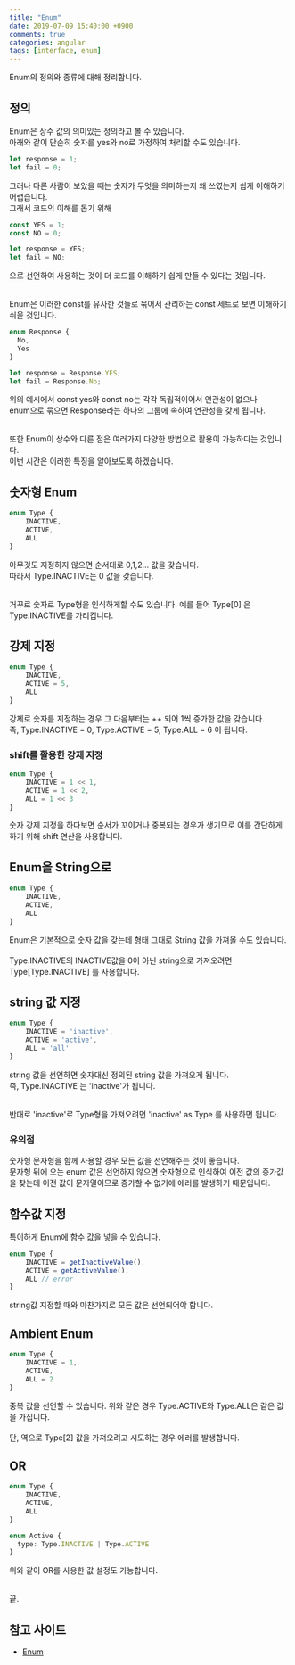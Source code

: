 ```yaml
---
title: "Enum"
date: 2019-07-09 15:40:00 +0900
comments: true
categories: angular
tags: [interface, enum]
---
```




Enum의 정의와 종류에 대해 정리합니다.<br>




## 정의

Enum은 상수 값의 의미있는 정의라고 볼 수 있습니다.<br>
아래와 같이 단순히 숫자를 yes와 no로 가정하여 처리할 수도 있습니다.<br>

```ts
let response = 1;
let fail = 0;
```

그러나 다른 사람이 보았을 때는 숫자가 무엇을 의미하는지 왜 쓰였는지 쉽게 이해하기 어렵습니다. <br>그래서 코드의 이해를 돕기 위해<br>

```ts
const YES = 1;
const NO = 0;

let response = YES;
let fail = NO;
```

으로 선언하여 사용하는 것이 더 코드를 이해하기 쉽게 만들 수 있다는 것입니다.<br><br>

Enum은 이러한 const를 유사한 것들로 묶어서 관리하는 const 세트로 보면 이해하기 쉬울 것입니다.<br>

```ts
enum Response {
  No,
  Yes
}

let response = Response.YES;
let fail = Response.No;
```

위의 예시에서 const yes와 const no는 각각 독립적이어서 연관성이 없으나 <br>enum으로 묶으면 Response라는 하나의 그룹에 속하여 연관성을 갖게 됩니다.<br><br>

또한 Enum이 상수와 다른 점은 여러가지 다양한 방법으로 활용이 가능하다는 것입니다.<br>
이번 시간은 이러한 특징을 알아보도록 하겠습니다.<br>


## 숫자형 Enum

```ts
enum Type {
	INACTIVE,
	ACTIVE,
	ALL
}
```

아무것도 지정하지 않으면 순서대로 0,1,2... 값을 갖습니다.<br>
따라서 Type.INACTIVE는 0 값을 갖습니다.<br><br>

거꾸로 숫자로 Type형을 인식하게할 수도 있습니다. 예를 들어 Type[0] 은 Type.INACTIVE를 가리킵니다.<br>


## 강제 지정

```ts
enum Type {
	INACTIVE,
	ACTIVE = 5,
	ALL
}
```

강제로 숫자를 지정하는 경우 그 다음부터는 ++ 되어 1씩 증가한 값을 갖습니다.<br>
즉, Type.INACTIVE = 0, Type.ACTIVE = 5, Type.ALL = 6 이 됩니다.<br>


### shift를 활용한 강제 지정

```ts
enum Type {
	INACTIVE = 1 << 1,
	ACTIVE = 1 << 2,
	ALL = 1 << 3
}
```

숫자 강제 지정을 하다보면 순서가 꼬이거나 중복되는 경우가 생기므로 이를 간단하게 하기 위해 shift 연산을 사용합니다.<br>


## Enum을 String으로

```ts
enum Type {
	INACTIVE,
	ACTIVE,
	ALL
}
```

Enum은 기본적으로 숫자 값을 갖는데 형태 그대로 String 값을 가져올 수도 있습니다.<br><br>
Type.INACTIVE의 INACTIVE값을 0이 아닌 string으로 가져오려면 Type[Type.INACTIVE] 를 사용합니다.<br>


## string 값 지정

```ts
enum Type {
	INACTIVE = 'inactive',
	ACTIVE = 'active',
	ALL = 'all'
}
```

string 값을 선언하면 숫자대신 정의된 string 값을 가져오게 됩니다.<br>
즉, Type.INACTIVE 는 'inactive'가 됩니다.<br><br>

반대로 'inactive'로 Type형을 가져오려면 'inactive' as Type 를 사용하면 됩니다.<br>


### 유의점
숫자형 문자형을 함께 사용할 경우 모든 값을 선언해주는 것이 좋습니다.<br>
문자형 뒤에 오는 enum 값은 선언하지 않으면 숫자형으로 인식하여 이전 값의 증가값을 찾는데 이전 값이 문자열이므로 증가할 수 없기에 에러를 발생하기 때문입니다.<br>



## 함수값 지정

특이하게 Enum에 함수 값을 넣을 수 있습니다.

```ts
enum Type {
	INACTIVE = getInactiveValue(),
	ACTIVE = getActiveValue(),
	ALL // error
}
```

string값 지정할 때와 마찬가지로 모든 값은 선언되어야 합니다.


## Ambient Enum

```ts
enum Type {
	INACTIVE = 1,
	ACTIVE,
	ALL = 2
}
```

중복 값을 선언할 수 있습니다. 위와 같은 경우 Type.ACTIVE와 Type.ALL은 같은 값을 가집니다.<br><br>
단, 역으로 Type[2] 값을 가져오려고 시도하는 경우 에러를 발생합니다.<br>



## OR

```ts
enum Type {
	INACTIVE,
	ACTIVE,
	ALL
}

enum Active {
  type: Type.INACTIVE | Type.ACTIVE
}
```

위와 같이 OR를 사용한 값 설정도 가능합니다.<br><br>


끝.



## 참고 사이트
- [Enum](https://www.typescriptlang.org/docs/handbook/enums.html)